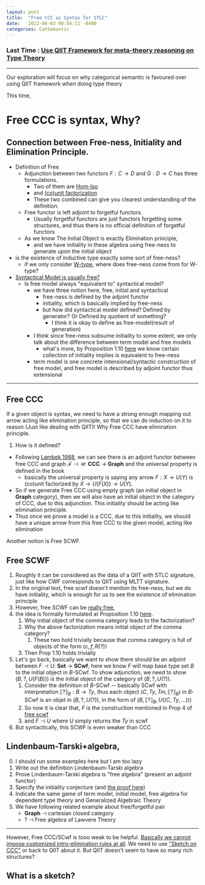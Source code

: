 ```yaml
---
layout: post
title:  "Free CCC as Syntax for STLC"
date:   2022-06-03 00:56:11 -0400
categories: CatSemantic
---
```

### Last Time : [Use QIIT Framework for meta-theory reasoning on Type Theory](https://www.researchgate.net/publication/360085224_A_Review_of_Algebraic-Style_Reasoning_for_Type_Theory)

***
Our exploration will focus on why categorical semantic is favoured over using QIIT framework when doing type theory


This time, 
# Free CCC is syntax, Why?


<!-- 2. How is the actual "Free-ness" defined, and how is this used (in other context)? -->
## Connection between Free-ness, Initiality and Elimination Principle.
* Definition of Free 
  * Adjunction between two functors $F : C \to D$ and $G : D \to C$ has three formulations. 
    * Two of them are [Hom-Iso](https://ncatlab.org/nlab/show/adjoint+functor#InTermsOfHomIsomorphism) 
    * and [(co)unit factorization](https://ncatlab.org/nlab/show/adjoint+functor#UniversalArrows) 
    * These two combined can give you clearest understanding of the definition.
  * Free functor is left adjoint to forgetful functors. 
    * Usually forgetful functors are just functors forgetting some structures, and thus there is no official definition of forgetful functors
  * As we know The Initial Object is exactly Elimination principle, 
    * and we have initiality in these algebra using free-ness to generate upon the initial object
* is the existence of inductive type exactly some sort of free-ness? 
  * if we only consider [W-type](https://ncatlab.org/nlab/show/W-type#wtypes_in_categories), where does free-ness come from for W-type? <!-- this part might be too hard, we need to connect the extensional property with the intensional one, and the intensional one is some sort of transfinite construction bla bla horrible  -->
* [Syntactical Model is usually free?](https://ncatlab.org/nlab/show/Lindenbaum-Tarski+algebra)
  * Is free model always "equivalent to" syntactical model?
    * we have three notion here, free, initial and syntactical
      * free-ness is defined by the adjoint functor
      * initiality, which is basically implied by free-ness
      * but how did syntactical model defined? Defined by generator? Or Defined by quotient of something?
        * I think it is okay to define as free-model(result of generation)
    * I think since free-ness subsume initiality to some extent, we only talk about the difference between term model and free models
      * what's more, by Proposition 1.10 [here](https://ncatlab.org/nlab/show/adjoint+functor#UniversalArrows) we know certain collection of initiality implies is equivalent to free-ness
    * term model is one concrete intensional/syntactic construction of free model, and free model is described by adjoint functor thus extensional

***

## Free CCC

If a given object is syntax, we need to have a strong enough mapping out arrow acting like elimination principle, so that we can do induction on it to reason (Just like dealing with QIIT)! Why Free CCC have elimination principle.

1. How is it defined?

* Following [Lambek 1988](https://books.google.ca/books?hl=en&lr=&id=6PY_emBeGjUC&oi=fnd&pg=PA3&dq=introduction+to+higher+order+categorical+logic&ots=AxkZI4rUn8&sig=Hi79tmJjQH6w9LX4MRZZKbhrFeg&redir_esc=y#v=onepage&q=introduction%20to%20higher%20order%20categorical%20logic&f=false), we can see there is an adjoint functor between free CCC and graph $\mathcal{F} \dashv \mathcal{U}$: **CCC** $\to$ **Graph** and the universal property is defined in the book
  * basically the universal property is saying any arrow $F: X \to U(Y)$ is (co)unit factorized by $X \to U(F(X)) \to U(Y)$.
* So if we generate Free CCC using empty graph (an initial object in **Graph** category), then we will also have an initial object in the category of CCC, due to this adjunction. This initiality should be acting like elimination principle.
* Thus once we prove a model is a CCC, due to this initiality, we should have a unique arrow from this free CCC to the given model, acting like elimination

Another notion is Free SCWF.
## Free SCWF
1. Roughly it can be considered as the data of a QIIT with STLC signature, just like how CWF corresponds to QIIT using MLTT signature.
2. In the original text, free scwf doesn't mention its free-ness, but we do have initiality, which is enough for us to see the existence of elimination principle
3. However, free SCWF can be [really free](https://cstheory.stackexchange.com/questions/51541/question-about-free-ness-of-free-scwf), 
4. the idea is formally formulated at Proposition 1.10 [here](https://ncatlab.org/nlab/show/adjoint+functor#UniversalArrows).
   1. Why initial object of the comma category leads to the factorization? 
   2. Why the above factorization means initial object of the comma category?
      1. These two hold trivially because that comma category is full of objects of the form $(c, f, R(?))$ 
   3. Then Prop 1.10 holds trivially
5. Let's go back, basically we want to show there should be an adjoint between $F \dashv U :$ **Set** $\to$ **SCwf**, here we know $F$ will map base type set $B$ to the initial object in $B$-SCwf. To show adjunction, we need to show $(B, ?, U(F(B)))$ is the initial object of the category of $(B, ?, U(?))$. 
   1. Consider the definition of $B$-SCwf -- basically SCwf with interpretation $\llbracket ?\rrbracket_B : B \to Ty$, thus each object $(C, Ty, Tm, \llbracket ?\rrbracket_B)$ in $B$-SCwf is an objet in $(B, ?, U(?))$, in the form of $(B, \llbracket ?\rrbracket_B, U((C, Ty, ...)))$
   2. So now it is clear that, $F$ is the construction mentioned in Prop 4 of [free scwf](https://arxiv.org/abs/1904.00827)
   3. and $F \dashv U$ where $U$ simply returns the $Ty$ in scwf
6. But syntactically, this SCWF is even weaker than CCC


<!-- more concrete examples? -->

## Lindenbaum-Tarski+algebra, 
0. I should run some examples here but I am too lazy
1. Write out the definition Lindenbaum-Tarski algebra 
2. Prove Lindenbaum-Tarski algebra  is "free algebra" (present an adjoint functor)
3. Specify the initiality conjecture (and [the proof here](https:--arxiv.org/abs/2006.16949))
4. Indicate the same game of term model, initial model, free algebra for dependent type theory and Generalized Algebraic Theory
5. We have following related example about free/forgetful pair
   * **Graph** $\dashv$ cartesian closed category
   * ? $\dashv$ Free algebra of Lawvere Theory
   <!-- * Generalized Algebraic Theory -->

***

However, Free CCC/SCwf is tooo weak to be helpful. [Basically we cannot impose customized intro-elimination rules at all](https://cstheory.stackexchange.com/questions/51539/question-in-relating-stlc-and-free-ccc).
We need to use ["Sketch on CCC"](https://arxiv.org/abs/2012.10783) or back to QIIT about it. But QIIT doesn't seem to have so many rich structures?


## What is a sketch?

<!-- ***

# Free CCC, continued -->


<!-- Formalized in Agda-like *internal language*, use CCC artin-gluing model and its internal language
      to prove canonicity 
  Just like what sterling did in his thesis   

  But the key point is to use internal language seriously/rigorously

  Let's try to exhibit product object in the glued category, 
    in (Set ↓ Γ(⋅))
      where Γ(X) = Hom(1, X) global section functor
      The objects in (Set ↓ Γ(⋅)) is exactly (A', f, Γ(A)) for arbitrary A : Set and f : A -> Γ(A)
      can roughly be thought as subset of Hom(1, A).
  
  Let's recall CCC structure
    a category with finite products which is closed with respect to its cartesian monoidal structure, i.e. 
    given A, B, we have product object A × B
    given A, B, we have exponential object A ⇒ B

  


  -->



<!-- Consider if artin-gluing can be replayed on CWF? Or it is only on LCCC? -->


